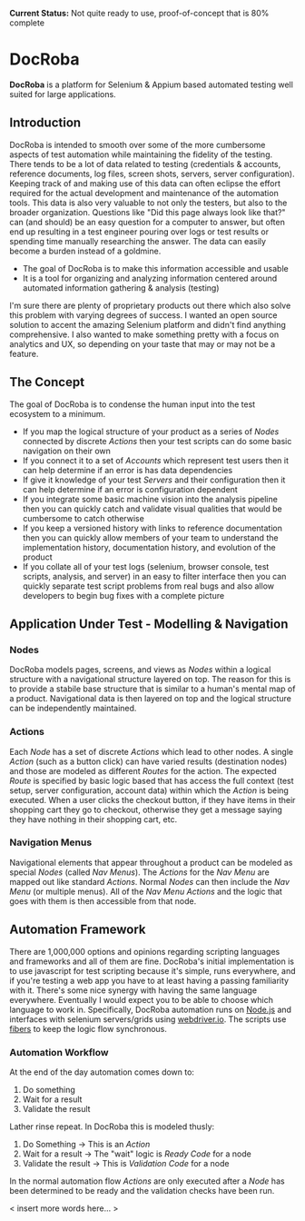 **Current Status:** Not quite ready to use, proof-of-concept that is 80% complete

# DocRoba
**DocRoba** is a platform for Selenium & Appium based automated testing well suited for large applications.

## Introduction
DocRoba is intended to smooth over some of the more cumbersome aspects of test automation while maintaining the fidelity of the testing. There tends to be a lot of data related to testing (credentials & accounts, reference documents, log files, screen shots, servers, server configuration). Keeping track of and making use of this data can often eclipse the effort required for the actual development and maintenance of the automation tools. This data is also very valuable to not only the testers, but also to the broader organization. Questions like "Did this page always look like that?" can (and should) be an easy question for a computer to answer, but often end up resulting in a test engineer pouring over logs or test results or spending time manually researching the answer. The data can easily become a burden instead of a goldmine.

* The goal of DocRoba is to make this information accessible and usable
* It is a tool for organizing and analyzing information centered around automated information gathering & analysis (testing) 

I'm sure there are plenty of proprietary products out there which also solve this problem with varying degrees of success. I wanted an open source solution to accent the amazing Selenium platform and didn't find anything comprehensive. I also wanted to make something pretty with a focus on analytics and UX, so depending on your taste that may or may not be a feature.

## The Concept
The goal of DocRoba is to condense the human input into the test ecosystem to a minimum.

* If you map the logical structure of your product as a series of *Nodes* connected by discrete *Actions* then your test scripts can do some basic navigation on their own
* If you connect it to a set of *Accounts* which represent test users then it can help determine if an error is has data dependencies
* If give it knowledge of your test *Servers* and their configuration then it can help determine if an error is configuration dependent
* If you integrate some basic machine vision into the analysis pipeline then you can quickly catch and validate visual qualities that would be cumbersome to catch otherwise
* If you keep a versioned history with links to reference documentation then you can quickly allow members of your team to understand the implementation history, documentation history, and evolution of the product
* If you collate all of your test logs (selenium, browser console, test scripts, analysis, and server) in an easy to filter interface then you can quickly separate test script problems from real bugs and also allow developers to begin bug fixes with a complete picture

## Application Under Test - Modelling & Navigation

### Nodes
DocRoba models pages, screens, and views as *Nodes* within a logical structure with a navigational structure layered on top. The reason for this is to provide a stabile base structure that is similar to a human's mental map of a product. Navigational data is then layered on top and the logical structure can be independently maintained.

### Actions
Each *Node* has a set of discrete *Actions* which lead to other nodes. A single *Action* (such as a button click) can have varied results (destination nodes) and those are modeled as different *Routes* for the action. The expected *Route* is specified by basic logic based that has access the full context (test setup, server configuration, account data) within which the *Action* is being executed. When a user clicks the checkout button, if they have items in their shopping cart they go to checkout, otherwise they get a message saying they have nothing in their shopping cart, etc.

### Navigation Menus
Navigational elements that appear throughout a product can be modeled as special *Nodes* (called *Nav Menus*). The *Actions* for the *Nav Menu* are mapped out like standard *Actions*. Normal *Nodes* can then include the *Nav Menu* (or multiple menus). All of the *Nav Menu* *Actions* and the logic that goes with them is then accessible from that node.

## Automation Framework
There are 1,000,000 options and opinions regarding scripting languages and frameworks and all of them are fine. DocRoba's initial implementation is to use javascript for test scripting because it's simple, runs everywhere, and if you're testing a web app you have to at least having a passing familiarity with it. There's some nice synergy with having the same language everywhere. Eventually I would expect you to be able to choose which language to work in. Specifically, DocRoba automation runs on [Node.js](https://nodejs.org) and interfaces with selenium servers/grids using [webdriver.io](http://webdriver.io/). The scripts use [fibers](https://github.com/laverdet/node-fibers) to keep the logic flow synchronous.

### Automation Workflow
At the end of the day automation comes down to:

1. Do something
2. Wait for a result
3. Validate the result

Lather rinse repeat. In DocRoba this is modeled thusly:

1. Do Something → This is an *Action*
2. Wait for a result → The "wait" logic is *Ready Code* for a node
3. Validate the result → This is *Validation Code* for a node

In the normal automation flow *Actions* are only executed after a *Node* has been determined to be ready and the validation checks have been run.

< insert more words here... >